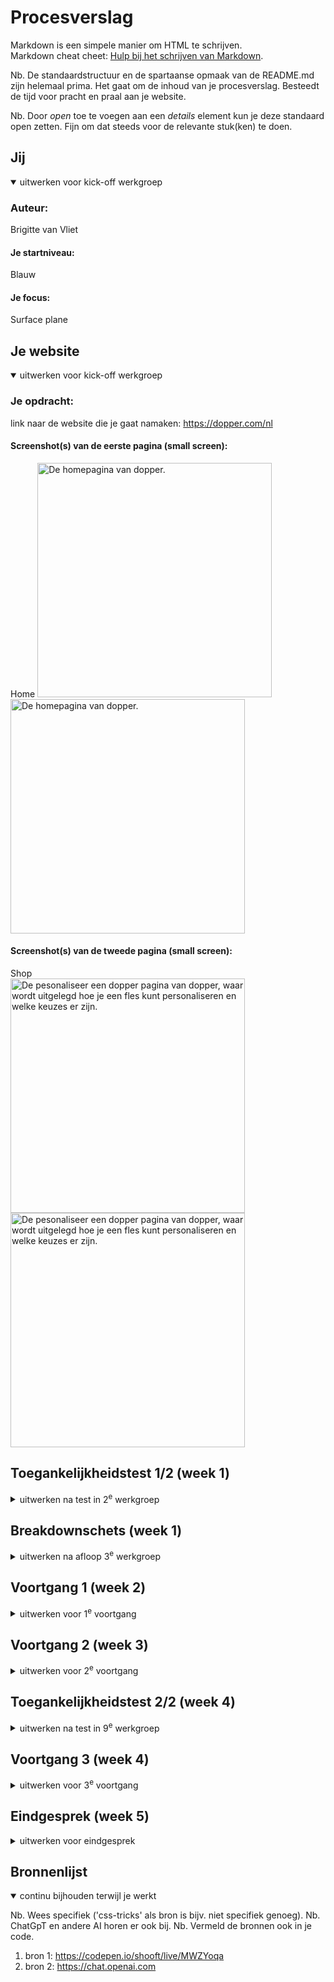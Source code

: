 # Procesverslag
Markdown is een simpele manier om HTML te schrijven.  
Markdown cheat cheet: [Hulp bij het schrijven van Markdown](https://github.com/adam-p/markdown-here/wiki/Markdown-Cheatsheet).

Nb. De standaardstructuur en de spartaanse opmaak van de README.md zijn helemaal prima. Het gaat om de inhoud van je procesverslag. Besteedt de tijd voor pracht en praal aan je website.

Nb. Door *open* toe te voegen aan een *details* element kun je deze standaard open zetten. Fijn om dat steeds voor de relevante stuk(ken) te doen.





## Jij

<details open>
  <summary>uitwerken voor kick-off werkgroep</summary>

  ### Auteur:
  Brigitte van Vliet 

  #### Je startniveau:
  Blauw 

  #### Je focus:
  Surface plane 
 
</details>





## Je website

<details open>
  <summary>uitwerken voor kick-off werkgroep</summary>

  ### Je opdracht:
  link naar de website die je gaat namaken: https://dopper.com/nl

  #### Screenshot(s) van de eerste pagina (small screen): 
  Home 
  <img src="readme-images/home1.jpg" width="375px" alt="De homepagina van dopper.">
  <img src="readme-images/home2.jpg" width="375px" alt="De homepagina van dopper.">

  #### Screenshot(s) van de tweede pagina (small screen):
  Shop  
  <img src="readme-images/Personaliseer_een_dopper-fles.jpg" width="375px" alt="De pesonaliseer een dopper pagina van dopper, waar wordt uitgelegd hoe je een fles kunt personaliseren en welke keuzes er zijn.">
 <img src="readme-images/Personaliseer_een_dopper-fles2.jpg" width="375px" alt="De pesonaliseer een dopper pagina van dopper, waar wordt uitgelegd hoe je een fles kunt personaliseren en welke keuzes er zijn.">
 
</details>



## Toegankelijkheidstest 1/2 (week 1)

<details>
  <summary>uitwerken na test in 2<sup>e</sup> werkgroep</summary>

  ### Bevindingen
  Lijst met je bevindingen die in de test naar voren kwamen:
  - Er worden andere gestures gebruikt.
  - Er wordt snel voorgelezen
  - Wanneer ik met de tab-knop door de homepagina ga, vertelt de voice-over alleen over de klikbare links & buttons.
  - Wanneer ik met de tab-knop door de shoppagina ga, vertelt de voice-over alleen over de links & buttons en  de kleurbolletjes bij de producten waar je verschillende kleurkeuzes hebt.
  - Wanneer ik met de pijltjes door de homepagina ga, vertelt de voice-over niet over alle afbeeldingen, sommige woorden/getallen woorden letter voor letter/cijfer voor cijfer voorgelezen. Ook over de video wordt niks vertelt.
  -  Wanneer ik met de pijltjes door de shoppagina ga, vertelt de voice over wel over de afbeeldingen, sommige woorden/getallen woorden letter voor letter/cijfer voor cijfer voorgelezen.


  #### Foto(s) van de WCAG checklist:
  <img src="readme-images/WCAG1.jpg" width="375px" alt="Blz 1 van de ingevulde WCAG checklist.">
 <img src="readme-images/WCAG2.jpg" width="375px" alt="Blz 2 van de ingevulde WCAG checklist.">
  <img src="readme-images/WCAG3.jpg" width="375px" alt="Blz 3 van de ingevulde WCAG checklist.">
   <img src="readme-images/WCAG4.jpg" width="375px" alt="Blz 4 van de ingevulde WCAG checklist.">
    <img src="readme-images/WCAG5.jpg" width="375px" alt="Blz 5 van de ingevulde WCAG checklist.">
 

</details>



## Breakdownschets (week 1)

<details>
  <summary>uitwerken na afloop 3<sup>e</sup> werkgroep</summary>
  Miro : https://miro.com/app/board/uXjVNNsMhI8=/?share_link_id=299988696544
  ### de hele pagina: 
  <img src="readme-images/bds.jpg" width="375px" alt="breakdown van de hele pagina">

  ### dynamisch deel (bijv menu): 
  <img src="readme-images/bdsnav.png" width="375px" alt="breakdown van een dynamisch deel">

  ### wellicht nog een dynamisch deel (bijv filter): 
  <img src="readme-images/dummy-plaatje.jpg" width="375px" alt="breakdown van nog een dynamisch deel">

</details>





## Voortgang 1 (week 2)

<details>
  <summary>uitwerken voor 1<sup>e</sup> voortgang</summary>

  ### Stand van zaken
  hier dit ging goed & dit was lastig (neem ook screenshots op van delen van je website en code)
  - De theorie was een beetje weggezakt van internetstandaarden.
  - Headings bepalen vindt ik lastig.
  <img src="readme-images/Headings.jpg" width="375px" alt="Een screenshot van een stuk code met headings. ">
  - Bedenken met wat en hoe ik een bepaalde layout maak, vind ik lastig.
  - Ik ben niet bekend met overlays. Ik heb meerdere foto's op mijn website waar er bovenop een tekst staat.
  - Ik weet even niet zo goed hoe ik deze lijst moet doen want er is 1 georderdende lijst en die heeft weer een ongeordende lijst.
    <img src="readme-images/Li.jpg" width="375px" alt="Een screenshot van een stuk code met een lijst. ">

  ### Agenda voor meeting
  samen met je groepje opstellen

  | student 1      | student 2          | student 3    | student 4        |
  | ---            | ---                | ---          | ---              |
  | dit bespreken  | en dit             | en ik dit    | en dan ik dat    |
  | en dat ook nog | dit als er tijd is | nog een punt | dit wil ik zeker |
  | ...            | ...                | ...          | ...              |

  De vragen zijn 1 op 1 besproken, dus daarom is dit een beetje leeg.
  ### Verslag van meeting
  hier na afloop snel de uitkomsten van de meeting vastleggen

  - Een 2 heading mag wel gewoon na een 3 heading weer worden gebruikt.
  - Ul en li door elkaar gehaald. 

</details>





## Voortgang 2 (week 3)

<details>
  <summary>uitwerken voor 2<sup>e</sup> voortgang</summary>

  ### Stand van zaken
  hier dit ging goed & dit was lastig (neem ook screenshots op van delen van je website en code)
  - CSS over het algemeen vind ik erg lastig. Ik vind moeilijk om ergens te beginnen.
  - Door gebruik van selectoren pagina 2 dezelfde stijl...?
  - Hoe geef ik stukjes in tekst een andere kleur?
  - Hoe los ik een bep stukje code op?

  ### Agenda voor meeting
  samen met je groepje opstellen

  | student 1      | student 2          | student 3    | student 4        |
  | ---            | ---                | ---          | ---              |
  | dit bespreken  | en dit             | en ik dit    | en dan ik dat    |
  | en dat ook nog | dit als er tijd is | nog een punt | dit wil ik zeker |
  | ...            | ...                | ...          | ...              |
  De vragen zijn 1 op 1 besproken, dus daarom is dit een beetje leeg.

  ### Verslag van meeting
  hier na afloop snel de uitkomsten van de meeting vastleggen

  - 2 navigaties
  - Divjes gebruiken
  - Span gebruiken


</details>





## Toegankelijkheidstest 2/2 (week 4)

<details>
  <summary>uitwerken na test in 9<sup>e</sup> werkgroep</summary>
<img src="readme-images/WCAG1.2.jpg" width="375px" alt="Blz 1 van de ingevulde WCAG checklist.">
 <img src="readme-images/WCAG2.2.jpg" width="375px" alt="Blz 2 van de ingevulde WCAG checklist.">
  <img src="readme-images/WCAG3.2.jpg" width="375px" alt="Blz 3 van de ingevulde WCAG checklist.">
   <img src="readme-images/WCAG4.2.jpg" width="375px" alt="Blz 4 van de ingevulde WCAG checklist.">
    <img src="readme-images/WCAG5.2.jpg" width="375px" alt="Blz 5 van de ingevulde WCAG checklist.">
 
  ### Bevindingen
  Lijst met je bevindingen die in de test naar voren kwamen (geef ook aan wat er verbeterd is):
  -  ALT tekst toegevoegd aan fotos's
  - Gezorgd voor maar 1 H1 en goede, geen lege of overgeslagen headings
  - List gebruikt, daar waar nodig
  - Darkmode toegevoegd
  - Meer contrast toegevoegd aan foto's
  - Meer witruimtes toegevoegd
  - Focus states kan nog veel meer mee gedaan worden

</details>





## Voortgang 3 (week 4)

<details>
  <summary>uitwerken voor 3<sup>e</sup> voortgang</summary>

  ### Stand van zaken
  hier dit ging goed & dit was lastig (neem ook screenshots op van delen van je website en code)
  - Nadat ik mijn navbar zo werkend had gemaakt dat deze veranderende met scrollen, werkte het hamburger menu niet meer.
  - Ik heb erg moeite met de selectoren, want soms luistert het niet naar de 2e selector maar naar de 1e, terwijl ik ze heel specifiek maak.
  - Toen ik ging beginnen met de 2e pagina kwam ik tot de conclusie dat het toch niet zo handig was, dat ik alleen maar gebruik gemaakt had van selectoren en geen divjes, classes of id's gebruikt had. Hierdoor bleef alles maar luisteren naar die selectoren. Maar op pagina 2 moest er weer hele andere stylings dingen gebeuren.
  - Het ol li cijfer voor de h3 krijg, terwijl er met de ul li niks gebeurt. Dit was erg lastig. Ik heb chatGPT vragen geprobeert te stellen, chatGPT kwam zelf met code voor ol li::before. <img src="readme-images/chatgptw4.jpg" width="375px" alt="Een screenshot van een antwoord van chatGPT. ">
   en door de inspectator heb ik wat geprobeerd met transform en ook wat met ol li::marker. Maar dit allemaal werkte niet.
  <img src="readme-images/probleemw4.jpg" width="375px" alt="Een screenshot van 1 van de problemen hoe de ol li lijst eruit kwam te zien. ">
  Ik heb nu de ol li list-style op none gezet en bij de h3 de cijfers gewoon erbij gezet en zo kreeg ik wel het gewenste resultaat.
  <img src="readme-images/oplossingw4.jpg" width="375px" alt="Een screenshot van hoe mijn oplossing van de ol li lijst eruit ziet. ">
  - Het zigzag patroontje boven bepaalde sections lukt me ook niet. Ik heb eerst iets in illustrator gemaakt, maar hierbij krijg ik gewoon niet de juiste matchende kleur. Vervolgens heb ik geprobeerd met wat codes van het internet op een zigzagpatroon te maken met css, maar ook dit lukte me niet.<img src="readme-images/probleemw42.jpg" width="375px" alt="Een screenshot van hoe mijn zigzagpatroon eruit ziet. ">
 

  ### Agenda voor meeting
  samen met je groepje opstellen

  | student 1      | student 2          | student 3    | student 4        |
  | ---            | ---                | ---          | ---              |
  | dit bespreken  | en dit             | en ik dit    | en dan ik dat    |
  | en dat ook nog | dit als er tijd is | nog een punt | dit wil ik zeker |
  | ...            | ...                | ...          | ...              |


  ### Verslag van meeting
  Helaas vanwege ziek zijn ben ik niet bij de meeting geweest.

  hier na afloop snel de uitkomsten van de meeting vastleggen

  - punt 1
  - punt 2
  - nog een punt
  - ...

</details>





## Eindgesprek (week 5)

<details>
  <summary>uitwerken voor eindgesprek</summary>

  ### Je uitkomst - karakteristiek screenshots:
  <img src="readme-images/uitwerkinghome.jpg" width="375px" alt="uitomst opdracht 1">
  <img src="readme-images/uitwerkinghome2.jpg" width="375px" alt="uitomst opdracht 1">
  <img src="readme-images/uitwerkingpersonaliseer.jpg" width="375px" alt="uitomst opdracht 1">
  <img src="readme-images/uitwerkingpersonaliseer2.jpg" width="375px" alt="uitomst opdracht 1">

  ### Dit ging goed/Heb ik geleerd: 
  Korte omschrijving met plaatjes
  - Ik heb vooral geleerd dat er eigenlijk zoveel meer mogelijk is met CSS dan waarvan ik afwist. 
  - Weer nieuwe mogelijke dingen met javascript geleerd. 
  - Dat door een kleine iets / error heel veel niet kan werken en dat misschien het ene html met dezelfde html/ javascript wel kan werken en de andere html daarmee vervolgens niet.
  - Dat je niet moet opgeven
  - Surface plane dingen toevoegen ging soms ineens heel soepel t.o.v de pagina's maken.
  - Hoe je een darkmode maakt.
  - Hoe je optel animatie maakt.

  <img src="readme-images/dummy-plaatje.jpg" width="375px" alt="top">


  ### Dit was lastig/Is niet gelukt:
  Korte omschrijving met plaatjes
  - De bewegende image
  - Het menu perfect namaken
  - Het zigzagpatroontje
  <img src="readme-images/dummy-plaatje.jpg" width="375px" alt="bummer">
</details>





## Bronnenlijst

<details open>
  <summary>continu bijhouden terwijl je werkt</summary>

  Nb. Wees specifiek ('css-tricks' als bron is bijv. niet specifiek genoeg). 
  Nb. ChatGpT en andere AI horen er ook bij.
  Nb. Vermeld de bronnen ook in je code.

  1. bron 1: https://codepen.io/shooft/live/MWZYoqa
  2. bron 2: https://chat.openai.com
  

</details>